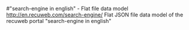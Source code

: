 #"search-engine in english" - Flat file data model
http://en.recuweb.com/search-engine/
Flat JSON file data model of the recuweb portal "search-engine in english"
